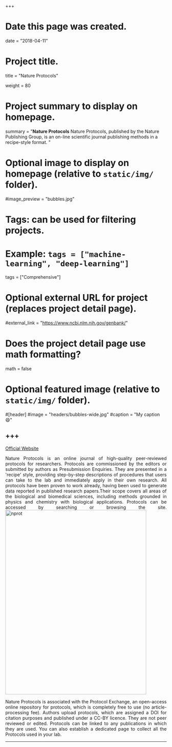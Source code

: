 +++
# Date this page was created.
date = "2018-04-11"

# Project title.
title = "Nature Protocols"

weight = 80
# Project summary to display on homepage.
summary = "**Nature Protocols** Nature Protocols, published by the Nature Publishing Group, is an on-line scientific journal publishing methods in a recipe-style format. "

# Optional image to display on homepage (relative to `static/img/` folder).
#image_preview = "bubbles.jpg"

# Tags: can be used for filtering projects.
# Example: `tags = ["machine-learning", "deep-learning"]`
tags = ["Comprehensive"]

# Optional external URL for project (replaces project detail page).
#external_link = "https://www.ncbi.nlm.nih.gov/genbank/"

# Does the project detail page use math formatting?
math = false

# Optional featured image (relative to `static/img/` folder).
#[header]
#image = "headers/bubbles-wide.jpg"
#caption = "My caption :smile:"


+++
---
[Official Website](https://www.nature.com/nprot/)

<p align="justify">Nature Protocols is an online journal of high-quality peer-reviewed protocols for researchers. Protocols are commissioned by the editors or submitted by authors as Presubmission Enquiries. They are presented in a 'recipe' style, providing step-by-step descriptions of procedures that users can take to the lab and immediately apply in their own research. All protocols have been proven to work already, having been used to generate data reported in published research papers.Their scope covers all areas of the biological and biomedical sciences, including methods grounded in physics and chemistry with biological applications. Protocols can be accessed by searching or browsing the site.

<img src="/img/journal/com/nature protocols.jpg" width = "440" height = "576" alt="nprot" align=center />

<p align="justify">Nature Protocols is associated with the Protocol Exchange, an open-access online repository for protocols, which is completely free to use (no article-processing fee). Authors upload protocols, which are assigned a DOI for citation purposes and published under a CC-BY licence. They are not peer reviewed or edited. Protocols can be linked to any publications in which they are used. You can also establish a dedicated page to collect all the Protocols used in your lab. 

---